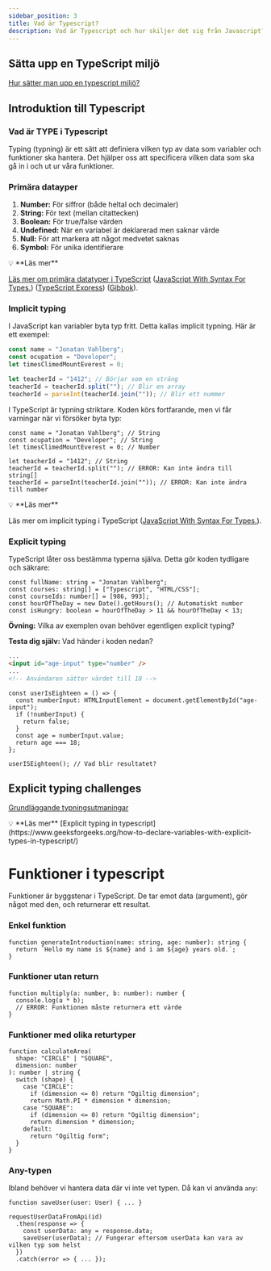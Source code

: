 ```yaml
---
sidebar_position: 3
title: Vad är Typescript?
description: Vad är Typescript och hur skiljer det sig från Javascript?
---
```


## Sätta upp en TypeScript miljö

<a href="/docs/course/lesson-1/setup-typescript" target="_blank">Hur sätter man upp en typescript miljö?</a>

## Introduktion till Typescript

### Vad är TYPE i Typescript

Typing (typning) är ett sätt att definiera vilken typ av data som variabler och funktioner ska hantera. Det hjälper oss att specificera vilken data som ska gå in i och ut ur våra funktioner.

### Primära datayper

1. **Number:** För siffror (både heltal och decimaler)
2. **String:** För text (mellan citattecken)
3. **Boolean:** För true/false värden
4. **Undefined:** När en variabel är deklarerad men saknar värde
5. **Null:** För att markera att något medvetet saknas
6. **Symbol:** För unika identifierare

<aside>
💡 **Läs mer**

[Läs mer om primära datatyper i TypeScript](https://www.typescriptlang.org/docs/handbook/2/everyday-types.html#the-primitives-string-number-and-boolean) ([JavaScript With Syntax For Types.](https://www.typescriptlang.org/docs/handbook/2/everyday-types.html)) ([TypeScript Express](https://www.typescript.express/types/primitive_types)) ([Gibbok](https://gibbok.github.io/typescript-book/book/primitive-types/)).

</aside>

### Implicit typing

I JavaScript kan variabler byta typ fritt. Detta kallas implicit typning. Här är ett exempel:

```jsx
const name = "Jonatan Vahlberg";
const ocupation = "Developer";
let timesClimedMountEverest = 0;

let teacherId = "1412"; // Börjar som en sträng
teacherId = teacherId.split(""); // Blir en array
teacherId = parseInt(teacherId.join("")); // Blir ett nummer
```

I TypeScript är typning striktare. Koden körs fortfarande, men vi får varningar när vi försöker byta typ:

```tsx
const name = "Jonatan Vahlberg"; // String
const ocupation = "Developer"; // String
let timesClimedMountEverest = 0; // Number

let teacherId = "1412"; // String
teacherId = teacherId.split(""); // ERROR: Kan inte ändra till string[]
teacherId = parseInt(teacherId.join("")); // ERROR: Kan inte ändra till number
```

<aside>
💡 **Läs mer**

Läs mer om implicit typing i TypeScript ([JavaScript With Syntax For Types.](https://www.tutorialspoint.com/typescript-implicit-typing#:~:text=Implicit%20typing%20is%20a%20feature,%2C%20and%20less%20error%2Dprone.)).

</aside>

### Explicit typing

TypeScript låter oss bestämma typerna själva. Detta gör koden tydligare och säkrare:

```tsx
const fullName: string = "Jonatan Vahlberg";
const courses: string[] = ["Typescript", "HTML/CSS"];
const courseIds: number[] = [986, 993];
const hourOfTheDay = new Date().getHours(); // Automatiskt number
const isHungry: boolean = hourOfTheDay > 11 && hourOfTheDay < 13;
```

**Övning:** Vilka av exemplen ovan behöver egentligen explicit typing?

**Testa dig själv:** Vad händer i koden nedan?

```html
...
<input id="age-input" type="number" />
...
<!-- Användaren sätter värdet till 18 -->
```

```tsx
const userIsEighteen = () => {
  const numberInput: HTMLInputElement = document.getElementById("age-input");
  if (!numberInput) {
    return false;
  }
  const age = numberInput.value;
  return age === 18;
};

userISEighteen(); // Vad blir resultatet?
```

## Explicit typing challenges

[Grundläggande typningsutmaningar](https://www.notion.so/Grundl-ggande-typningsutmaningar-1f317cd1771581f8b8f9d0b060c5113a?pvs=21)

<aside>
💡 **Läs mer**
[Explicit typing in typescript](https://www.geeksforgeeks.org/how-to-declare-variables-with-explicit-types-in-typescript/)

</aside>

# Funktioner i typescript

Funktioner är byggstenar i TypeScript. De tar emot data (argument), gör något med den, och returnerar ett resultat.

### Enkel funktion

```tsx
function generateIntroduction(name: string, age: number): string {
  return `Hello my name is ${name} and i am ${age} years old.`;
}
```

### Funktioner utan return

```tsx
function multiply(a: number, b: number): number {
  console.log(a * b);
  // ERROR: Funktionen måste returnera ett värde
}
```

### Funktioner med olika returtyper

```tsx
function calculateArea(
  shape: "CIRCLE" | "SQUARE",
  dimension: number
): number | string {
  switch (shape) {
    case "CIRCLE":
      if (dimension <= 0) return "Ogiltig dimension";
      return Math.PI * dimension * dimension;
    case "SQUARE":
      if (dimension <= 0) return "Ogiltig dimension";
      return dimension * dimension;
    default:
      return "Ogiltig form";
  }
}
```

### Any-typen

Ibland behöver vi hantera data där vi inte vet typen. Då kan vi använda `any`:

```tsx
function saveUser(user: User) { ... }

requestUserDataFromApi(id)
  .then(response => {
    const userData: any = response.data;
    saveUser(userData); // Fungerar eftersom userData kan vara av vilken typ som helst
  })
  .catch(error => { ... });
```
